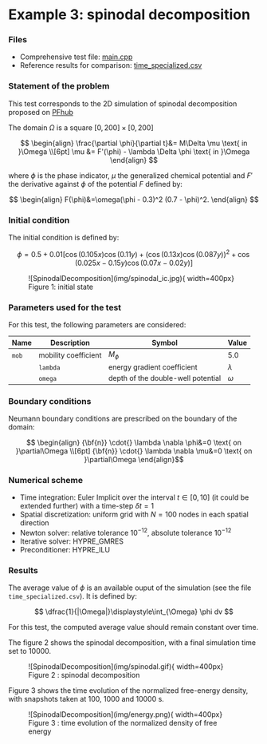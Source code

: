 
# **Example 3: spinodal decomposition**


### __Files__ 

- Comprehensive test file: [main.cpp](https://github.com/Collab4Sloth/SLOTH/tree/master/tests/CahnHilliard/2D/test2/main.cpp)
- Reference results for comparison: [time_specialized.csv](https://github.com/Collab4Sloth/SLOTH/tree/master/tests/CahnHilliard/2D/test2/ref/time_specialized.csv)



### __Statement of the problem__ 

This test corresponds to the 2D simulation of spinodal decomposition proposed on [PFhub](https://pages.nist.gov/pfhub/benchmarks/benchmark1.ipynb/)

The domain $`\Omega`$ is a square $`[0,200]\times[0,200]`$

```math

\begin{align}
\frac{\partial \phi}{\partial t}&= M\Delta \mu \text{ in }\Omega 
\\[6pt]    
\mu &= F'(\phi) - \lambda \Delta \phi \text{ in }\Omega 
\end{align}

```

where $`\phi`$ is the phase indicator, $`\mu`$ the generalized chemical potential and $`F'`$ the derivative against $`\phi`$ of the potential $`F`$ defined by:

```math

\begin{align} 
F(\phi)&=\omega(\phi - 0.3)^2 (0.7 - \phi)^2.
\end{align}

```

### __Initial condition__

The initial condition is defined by:

```math

    \phi = 0.5 + 0.01  \left[\cos(0.105x)\cos(0.11y) +(\cos(0.13x)\cos(0.087y))^2+ \cos(0.025x - 0.15y)\cos(0.07x - 0.02y)\right]

```

<figure markdown="span">
    ![SpinodalDecomposition](img/spinodal_ic.jpg){  width=400px}
    <figcaption>Figure 1: initial state 
    </figcaption>
</figure>

### **Parameters used for the test**
    
For this test, the following parameters are considered:

| Name              | Description                        | Symbol       | Value                         |
| -----   | ---------------------------------- | ------------ | ----------------------------- |
| `mob` | mobility coefficient               | $`M_\phi`$   | $`5.0`$                     |
    | `lambda` | energy gradient coefficient        | $`\lambda`$  | $`2.0`$ |
    | `omega` | depth of the double-well potential | $`\omega`$   | $`5.0`$     |

### __Boundary conditions__

Neumann boundary conditions are prescribed on the boundary of the domain:

```math

\begin{align} 
{\bf{n}} \cdot{} \lambda \nabla \phi&=0 \text{ on }\partial\Omega

\\[6pt]

{\bf{n}} \cdot{} \lambda \nabla \mu&=0 \text{ on }\partial\Omega
\end{align}
```

### __Numerical scheme__

- Time integration: Euler Implicit over the interval $`t\in[0,10]`$ (it could be extended further) with a time-step $`\delta t=1`$
- Spatial discretization: uniform grid with $`N=100`$ nodes in each spatial direction
- Newton solver: relative tolerance $`10^{-12}`$, absolute tolerance $`10^{-12}`$
- Iterative solver: HYPRE_GMRES 
- Preconditioner: HYPRE_ILU


### __Results__ 

The average value of $`\phi`$ is an available ouput of the simulation (see the file `time_specialized.csv`). It is defined by:

```math

\dfrac{1}{|\Omega|}\displaystyle\int_{\Omega} \phi dv 

```

For this test, the computed average value should remain constant over time.

The figure 2 shows the spinodal decomposition, with a final simulation time set to $`10000`$. 

<figure markdown="span">
    ![SpinodalDecomposition](img/spinodal.gif){  width=400px}
    <figcaption>Figure 2 : spinodal decomposition
    </figcaption>
</figure>

Figure 3 shows the time evolution of the normalized free-energy density, with snapshots taken at $`100`$, $`1000`$ and $`10000`$ s.

<figure markdown="span">
    ![SpinodalDecomposition](img/energy.png){  width=400px}
    <figcaption>Figure 3 : time evolution of the normalized density of free energy
    </figcaption>
</figure>
